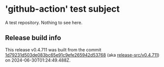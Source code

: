 # 'github-action' test subject

A test repository. Nothing to see here.


## Release build info

This release v0.4.711 was built from the commit [1d79231d503de083bc65e91c9efe265942d53768](https://github.com/kattecon/gh-release-test-ga/tree/1d79231d503de083bc65e91c9efe265942d53768) (aka [release-src/v0.4.711](https://github.com/kattecon/gh-release-test-ga/tree/release-src/v0.4.711)) on 2024-06-30T01:24:49.488Z.
        